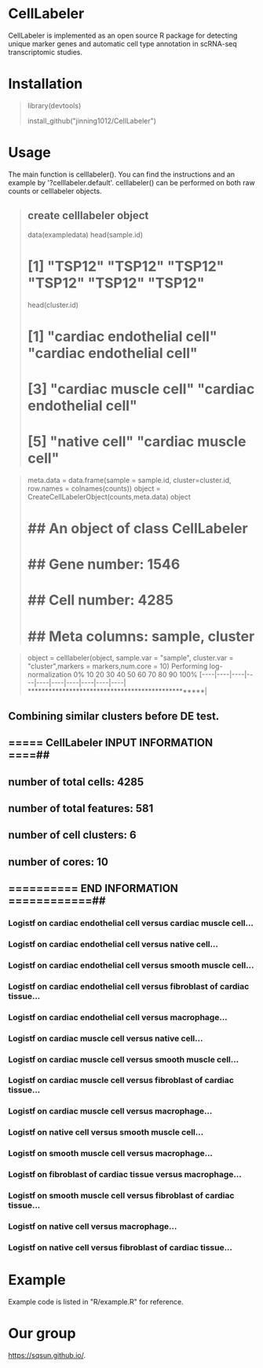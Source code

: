 # CellLabeler
CellLabeler is implemented as an open source R package for detecting unique marker genes and automatic cell type annotation in  scRNA-seq transcriptomic studies. 

# Installation

> library(devtools)
> 
> install_github("jinning1012/CellLabeler")

# Usage
The main function is celllabeler(). You can find the instructions and an example by '?celllabeler.default'. celllabeler() can be performed on both raw counts or celllabeler objects. 

> ## create celllabeler object
> data(exampledata)
> head(sample.id)
> # [1] "TSP12" "TSP12" "TSP12" "TSP12" "TSP12" "TSP12"
> head(cluster.id)
> # [1] "cardiac endothelial cell" "cardiac endothelial cell"
> # [3] "cardiac muscle cell"      "cardiac endothelial cell"
> # [5] "native cell"              "cardiac muscle cell"     

> meta.data = data.frame(sample = sample.id, cluster=cluster.id, row.names = colnames(counts))
> object = CreateCellLabelerObject(counts,meta.data)
> object
> # ## An object of class CellLabeler 
> # ## Gene number: 1546 
> # ## Cell number: 4285 
> # ## Meta columns: sample, cluster 

> object = celllabeler(object, sample.var = "sample", cluster.var = "cluster",markers = markers,num.core = 10)
Performing log-normalization
0%   10   20   30   40   50   60   70   80   90   100%
[----|----|----|----|----|----|----|----|----|----|
**************************************************|
## Combining similar clusters before DE test.
## ===== CellLabeler INPUT INFORMATION ====## 
## number of total cells:  4285 
## number of total features:  581 
## number of cell clusters:  6 
## number of cores:  10 
## ========== END INFORMATION ============## 

### Logistf on cardiac endothelial cell versus cardiac muscle cell...
### Logistf on cardiac endothelial cell versus native cell...
### Logistf on cardiac endothelial cell versus smooth muscle cell...
### Logistf on cardiac endothelial cell versus fibroblast of cardiac tissue...
### Logistf on cardiac endothelial cell versus macrophage...
### Logistf on cardiac muscle cell versus native cell...
### Logistf on cardiac muscle cell versus smooth muscle cell...
### Logistf on cardiac muscle cell versus fibroblast of cardiac tissue...
### Logistf on cardiac muscle cell versus macrophage...
### Logistf on native cell versus smooth muscle cell...
### Logistf on smooth muscle cell versus macrophage...
### Logistf on fibroblast of cardiac tissue versus macrophage...
### Logistf on smooth muscle cell versus fibroblast of cardiac tissue...
### Logistf on native cell versus macrophage...
### Logistf on native cell versus fibroblast of cardiac tissue...

> 



# Example
Example code is listed in "R/example.R" for reference.

# Our group
https://sqsun.github.io/.
